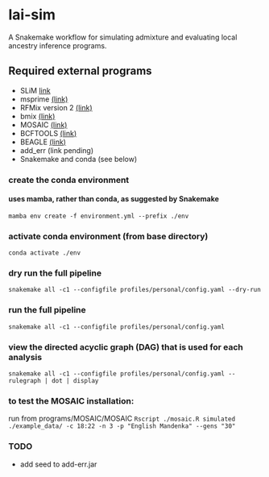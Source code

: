 # lai-sim
A Snakemake workflow for simulating admixture and evaluating local ancestry inference programs.

## Required external programs
* SLiM [link](https://messerlab.org/slim/)
* msprime [(link)](https://tskit.dev/msprime/docs/stable/intro.html)
* RFMix version 2 [(link)](https://github.com/slowkoni/rfmix)
* bmix [(link)](https://github.com/browning-lab/bmix)
* MOSAIC [(link)](https://maths.ucd.ie/~mst/MOSAIC/)
* BCFTOOLS [(link)](http://samtools.github.io/bcftools/howtos/index.html)
* BEAGLE [(link)](http://faculty.washington.edu/browning/beagle/beagle.html)
* add_err (link pending)
* Snakemake and conda (see below)

### create the conda environment
#### uses mamba, rather than conda, as suggested by Snakemake
`mamba env create -f environment.yml --prefix ./env`

### activate conda environment (from base directory)
`conda activate ./env`

### dry run the full pipeline
`snakemake all -c1 --configfile profiles/personal/config.yaml --dry-run`

### run the full pipeline
`snakemake all -c1 --configfile profiles/personal/config.yaml`

### view the directed acyclic graph (DAG) that is used for each analysis
`snakemake all -c1 --configfile profiles/personal/config.yaml --rulegraph | dot | display`

<!--- # patch MOSAIC to allow random number seeds
## needs to be run each time a new env is made
## patches the R code, allowing the passing of a random seed to the mosaic executable
`snakemake --cores 1 --force install_mosaic` --->

### to test the MOSAIC installation:
run from programs/MOSAIC/MOSAIC
`Rscript ./mosaic.R simulated ./example_data/ -c 18:22 -n 3 -p "English Mandenka" --gens "30"`

### TODO
* add seed to add-err.jar
